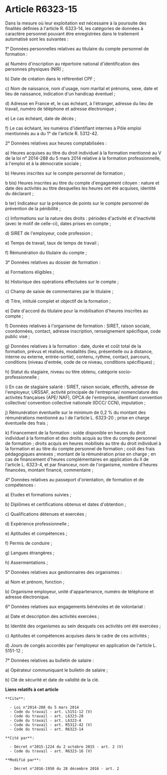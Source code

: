 # Article R6323-15

Dans la mesure où leur exploitation est nécessaire à la poursuite des finalités définies à l'article R. 6323-14, les
catégories de données à caractère personnel pouvant être enregistrées dans le traitement automatisé sont les suivantes : 

1° Données personnelles relatives au titulaire du compte personnel de formation : 

a) Numéro d'inscription au répertoire national d'identification des personnes physiques (NIR) ; 

b) Date de création dans le référentiel CPF ; 

c) Nom de naissance, nom d'usage, nom marital et prénoms, sexe, date et lieu de naissance, indication d'un handicap
éventuel ; 

d) Adresse en France et, le cas échéant, à l'étranger, adresse du lieu de travail, numéro de téléphone et adresse
électronique ; 

e) Le cas échéant, date de décès ; 

f) Le cas échéant, les numéros d'identifiant internes à Pôle emploi mentionnés au a du 1° de l'article R. 5312-42.

2° Données relatives aux heures comptabilisées : 

a) Heures acquises au titre du droit individuel à la formation mentionné au V de la loi n° 2014-288 du 5 mars 2014 relative à
la formation professionnelle, à l'emploi et à la démocratie sociale ; 

b) Heures inscrites sur le compte personnel de formation ; 

b bis) Heures inscrites au titre du compte d'engagement citoyen : nature et date des activités au titre desquelles les heures
ont été acquises, identité du déclarant ; 

b ter) Indicateur sur la présence de points sur le compte personnel de prévention de la pénibilité ; 

c) Informations sur la nature des droits : périodes d'activité et d'inactivité (avec le motif de celle-ci), dates prises en
compte ; 

d) SIRET de l'employeur, code profession ; 

e) Temps de travail, taux de temps de travail ; 

f) Rémunération du titulaire du compte ; 

3° Données relatives au dossier de formation : 

a) Formations éligibles ; 

b) Historique des opérations effectuées sur le compte ; 

c) Champ de saisie de commentaires par le titulaire ; 

d) Titre, intitulé complet et objectif de la formation ; 

e) Date d'accord du titulaire pour la mobilisation d'heures inscrites au compte ; 

f) Données relatives à l'organisme de formation : SIRET, raison sociale, coordonnées, contact, adresse inscription,
renseignement spécifique, code public visé ; 

g) Données relatives à la formation : date, durée et coût total de la formation, prévus et réalisés, modalités (lieu,
présentielle ou à distance, interne ou externe, entrée-sortie), contenu, rythme, contact, parcours, conditions (niveau
d'entrée, code de ce niveau, conditions spécifiques) ; 

h) Statut du stagiaire, niveau ou titre obtenu, catégorie socio-professionnelle ; 

i) En cas de stagiaire salarié : SIRET, raison sociale, effectifs, adresse de l'employeur, URSSAF, activité principale de
l'entreprise/ nomenclature des activités françaises (APE/ NAF), OPCA de l'entreprise, identifiant convention collective/
convention collective nationale (IDCC/ CCN), imputation ; 

j) Rémunération éventuelle sur le minimum de 0,2 % du montant des rémunérations mentionné au I de l'article L. 6323-20 ;
prise en charge éventuelle des frais ; 

k) Financement de la formation : solde disponible en heures du droit individuel à la formation et des droits acquis au titre
du compte personnel de formation ; droits acquis en heures mobilisés au titre du droit individuel à la formation et au titre
du compte personnel de formation ; coût des frais pédagogiques annexes ; montant de la rémunération prise en charge ; en cas
de financement d'heures complémentaires en application du II de l'article L. 6323-4, et par financeur, nom de l'organisme,
nombre d'heures financées, montant financé, commentaire ; 

4° Données relatives au passeport d'orientation, de formation et de compétences : 

a) Etudes et formations suivies ; 

b) Diplômes et certifications obtenus et dates d'obtention ; 

c) Qualifications détenues et exercées ; 

d) Expérience professionnelle ; 

e) Aptitudes et compétences ; 

f) Permis de conduire ; 

g) Langues étrangères ; 

h) Assermentations ; 

5° Données relatives aux gestionnaires des organismes : 

a) Nom et prénom, fonction ; 

b) Organisme employeur, unité d'appartenance, numéro de téléphone et adresse électronique. 

6° Données relatives aux engagements bénévoles et de volontariat : 

a) Date et description des activités exercées ; 

b) Identité des organismes au sein desquels ces activités ont été exercées ; 

c) Aptitudes et compétences acquises dans le cadre de ces activités ; 

d) Jours de congés accordés par l'employeur en application de l'article L. 5151-12 ; 

7° Données relatives au bulletin de salaire : 

a) Opérateur communiquant le bulletin de salaire ; 

b) Clé de sécurité et date de validité de la clé.

**Liens relatifs à cet article**

	**Cite**:

	  - Loi n°2014-288 du 5 mars 2014
	  - Code du travail - art. L5151-12 (V)
	  - Code du travail - art. L6323-20
	  - Code du travail - art. L6323-4
	  - Code du travail - art. R5312-42 (V)
	  - Code du travail - art. R6323-14

	**Cité par**:

	  - Décret n°2015-1224 du 2 octobre 2015 - art. 2 (V)
	  - Code du travail - art. R6323-16 (V)

	**Modifié par**:

	  - Décret n°2016-1950 du 28 décembre 2016 - art. 2
